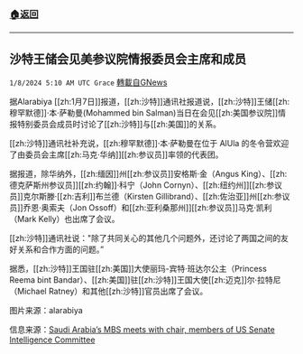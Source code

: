 ###  [:house:返回](README.md)
---


## 沙特王储会见美参议院情报委员会主席和成员
`1/8/2024 5:10 AM UTC Grace` [轉載自GNews](https://gnews.org/articles/2195486)

据Alarabiya [[zh:1月7日]]报道，[[zh:沙特]]通讯社报道说，[[zh:沙特]]王储[[zh:穆罕默德]]·本·萨勒曼(Mohammed bin Salman)当日在会见[[zh:美国参议院]]情报特别委员会成员时讨论了[[zh:沙特]]与[[zh:美国]]的关系。

[[zh:沙特]]通讯社补充说，[[zh:穆罕默德]]·本·萨勒曼在位于 AlUla 的冬令营欢迎了由委员会主席[[zh:马克·华纳]][[zh:参议员]]率领的代表团。

据报道，除华纳外，[[zh:缅因]]州[[zh:参议员]]安格斯·金（Angus King）、[[zh:德克萨斯州参议员]][[zh:约翰]]·科宁（John Cornyn）、[[zh:纽约州]][[zh:参议员]]克尔斯滕·[[zh:吉利]]布兰德（Kirsten Gillibrand）、[[zh:佐治亚]]州[[zh:参议员]]乔恩·奥索夫（Jon Ossoff）和[[zh:亚利桑那州]][[zh:参议员]]马克·凯利（Mark Kelly）也出席了会议。  
  

[[zh:沙特]]通讯社说："除了共同关心的其他几个问题外，还讨论了两国之间的友好关系和合作方面的问题。”

据悉，[[zh:沙特]]王国驻[[zh:美国]]大使丽玛\-宾特·班达尔公主（Princess Reema bint Bandar）、[[zh:美国]]驻[[zh:沙特]]王国大使[[zh:迈克]]尔·拉特尼（Michael Ratney）和其他[[zh:沙特]]官员出席了会议。

图片来源：alarabiya

信息来源：[Saudi Arabia’s MBS meets with chair, members of US Senate Intelligence Committee](https://english.alarabiya.net/News/saudi-arabia/2024/01/07/Saudi-Arabia-s-MBS-meets-with-chair-members-of-US-Senate-Intelligence-Committee)
